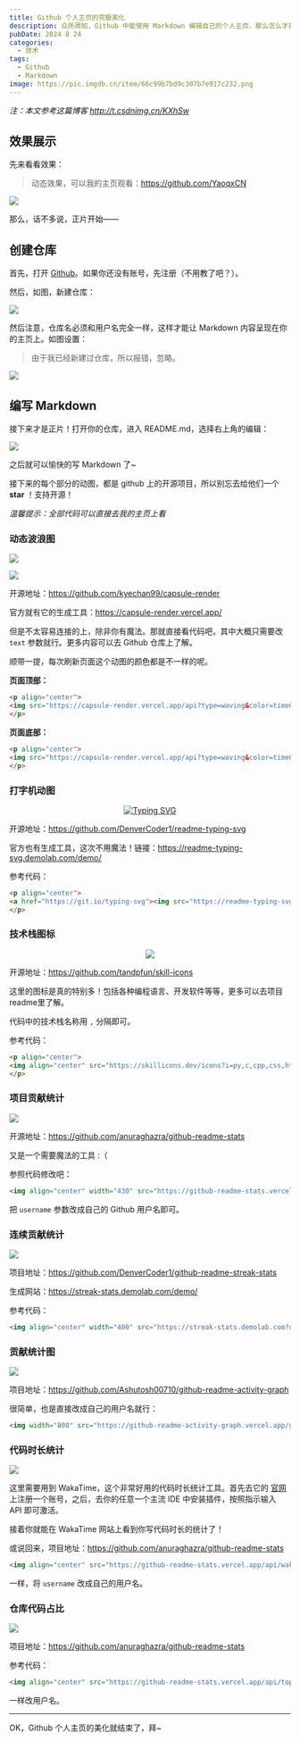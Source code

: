 ```yaml
---
title: Github 个人主页的究极美化
description: 众所周知，Github 中能使用 Markdown 编辑自己的个人主页，那么怎么才能写出一份酷炫的主页呢？
pubDate: 2024 8 24
categories:
  - 技术
tags:
  - Github
  - Markdown
image: https://pic.imgdb.cn/item/66c99b7bd9c307b7e917c232.png
---
```

*注：本文参考这篇博客 <http://t.csdnimg.cn/KXhSw>*

## 效果展示

先来看看效果：

> 动态效果，可以我的主页观看：<https://github.com/YaoqxCN>

![](https://pic.imgdb.cn/item/66c99bffd9c307b7e918439f.png)

那么，话不多说，正片开始——

## 创建仓库

首先，打开 [Github](https://github.com)。如果你还没有账号，先注册（不用教了吧？）。

然后，如图，新建仓库：

![](https://pic.imgdb.cn/item/66c99e5cd9c307b7e91a8ae4.png)

然后注意，仓库名必须和用户名完全一样，这样才能让 Markdown 内容呈现在你的主页上。如图设置：

> 由于我已经新建过仓库，所以报错，忽略。

![](https://pic.imgdb.cn/item/66c99ed4d9c307b7e91af36c.png)

## 编写 Markdown

接下来才是正片！打开你的仓库，进入 README.md，选择右上角的编辑：

![](https://pic.imgdb.cn/item/66c99fb9d9c307b7e91bc540.png)

之后就可以愉快的写 Markdown 了~

接下来的每个部分的动图，都是 github 上的开源项目，所以别忘去给他们一个 **star** ！支持开源！

*温馨提示：全部代码可以直接去我的主页上看*

### 动态波浪图

![](https://pic.imgdb.cn/item/66c9a51fd9c307b7e92791df.png)

![](https://pic.imgdb.cn/item/66c9a5bed9c307b7e928215a.png)

开源地址：<https://github.com/kyechan99/capsule-render>

官方就有它的生成工具：<https://capsule-render.vercel.app/>

但是不太容易连接的上，除非你有魔法。那就直接看代码吧，其中大概只需要改 `text` 参数就行。更多内容可以去 Github 仓库上了解。

顺带一提，每次刷新页面这个动图的颜色都是不一样的呢。

**页面顶部：**

```html
<p align="center">
<img src="https://capsule-render.vercel.app/api?type=waving&color=timeGradient&height=250&section=header&text=HI%20THERE!&fontSize=80&fontAlign=50&fontAlignY=30&animation=twinkling" />
</p>
```

**页面底部：**

```html
<p align="center">
<img src="https://capsule-render.vercel.app/api?type=waving&color=timeGradient&height=250&&section=footer&text=BYE!&fontSize=80&fontAlign=50&fontAlignY=70&animation=twinkling" />
</p>
```

### 打字机动图

<p align="center">
<a href="https://git.io/typing-svg"><img src="https://readme-typing-svg.demolab.com?font=Orbitron&size=40&pause=1000&center=true&width=800&height=70&lines=Welcom+to+my+Github+profile+page!" alt="Typing SVG" /></a>
</p>

开源地址：<https://github.com/DenverCoder1/readme-typing-svg>

官方也有生成工具，这次不用魔法！链接：<https://readme-typing-svg.demolab.com/demo/>

参考代码：

```html
<p align="center">
<a href="https://git.io/typing-svg"><img src="https://readme-typing-svg.demolab.com?font=Orbitron&size=40&pause=1000&center=true&width=800&height=70&lines=Welcom+to+my+Github+profile+page!" alt="Typing SVG" /></a>
</p>
```

### 技术栈图标

<p align="center">
<img align="center" src="https://skillicons.dev/icons?i=py,c,cpp,css,html,md,github,vscode&theme=dark" />
</p>

开源地址：<https://github.com/tandpfun/skill-icons>

这里的图标是真的特别多！包括各种编程语言、开发软件等等，更多可以去项目readme里了解。

代码中的技术栈名称用 `,` 分隔即可。

参考代码：

```html
<p align="center">
<img align="center" src="https://skillicons.dev/icons?i=py,c,cpp,css,html,md,github,vscode&theme=dark" />
</p>
```

### 项目贡献统计

![](https://pic.imgdb.cn/item/66c9ab58d9c307b7e92d7b42.png)

开源地址：<https://github.com/anuraghazra/github-readme-stats>

又是一个需要魔法的工具 :（

参照代码修改吧：

```html
<img align="center" width="430" src="https://github-readme-stats.vercel.app/api?username=YaoqxCN&theme=github_dark&show_icons=true&show=reviews&hide_title=true&hide=contribs&hide_border=true" />
```

把 `username` 参数改成自己的 Github 用户名即可。

### 连续贡献统计

![](https://pic.imgdb.cn/item/66c9ac10d9c307b7e92e21b7.png)

项目地址：<https://github.com/DenverCoder1/github-readme-streak-stats>

生成网站：<https://streak-stats.demolab.com/demo/>

参考代码：

```html
<img align="center" width="400" src="https://streak-stats.demolab.com?user=YaoqxCN&theme=github-dark-blue&date_format=%5BY.%5Dn.j&hide_border=true" />
```

### 贡献统计图

![](https://pic.imgdb.cn/item/66c9acd9d9c307b7e92ed93f.png)

项目地址：<https://github.com/Ashutosh00710/github-readme-activity-graph>

很简单，也是直接改成自己的用户名就行：

```html
<img width="800" src="https://github-readme-activity-graph.vercel.app/graph?username=YaoqxCN&theme=github-compact&hide_border=true&area=true&custom_title=Contribution%20Graph" />
```

### 代码时长统计

![](https://pic.imgdb.cn/item/66c9adb4d9c307b7e92faed4.png)

这里需要用到 WakaTime，这个非常好用的代码时长统计工具。首先去它的 [官网](https://wakatime.com/dashboard)上注册一个账号，之后，去你的任意一个主流 IDE 中安装插件，按照指示输入 API 即可激活。

接着你就能在 WakaTime 网站上看到你写代码时长的统计了！

或说回来，项目地址：<https://github.com/anuraghazra/github-readme-stats>

```html
<img align="center" src="https://github-readme-stats.vercel.app/api/wakatime?username=YaoqxCN&theme=transparent&hide_border=true&layout=compact&langs_count=22&range=all_time" />
```

一样，将 `username` 改成自己的用户名。

### 仓库代码占比

![](https://pic.imgdb.cn/item/66c9b08bd9c307b7e93630cb.png)

项目地址：<https://github.com/anuraghazra/github-readme-stats>

参考代码：

```html
<img align="center" src="https://github-readme-stats.vercel.app/api/top-langs/?username=YaoqxCN&theme=transparent&hide_border=true&layout=donut-vertical&langs_count=6" />
```

一样改用户名。

---

OK，Github 个人主页的美化就结束了，拜~